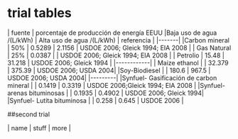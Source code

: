 # trial tables


| fuente | porcentaje de producción de energía EEUU |Baja uso de agua /(L/kWh) | Alta uso de agua /(L/kWh) | referencia |
|-------|
|Carbon mineral | 50%  | 0.5289 | 2.1156 | USDOE 2006; Gleick 1994; EIA 2008 | 
| Gas Natural | 25% | 0.0387 | | USDOE 2006; Gleick 1994; EIA 2008 |
| Petrolio  | 15.48 | 31.218 | USDOE 2006; Gleick 1994 |
|------------|
| Maize ethanol |  | 32.379 | 375.39 | USDOE 2006; USDA 2004|
|Soy-Biodiesel |  |  180.6 | 967.5 | USDOE 2006; USDA 2004|
|---------|
|Synfuel- Gasificación de carbon mineral | | 0.1419 | 0.3319 | USDOE 2006;Gleick 1994; EIA 2008 |
|Synfuel-arenas bituminosas | | 0.1935 |  0.4902 | USDOE 2006; Gleick 1994| 
|Synfuel- Lutita bituminosa | | 0.258 | 0.645 | USDOE 2006 |


##second trial 

| name |  stuff | more |